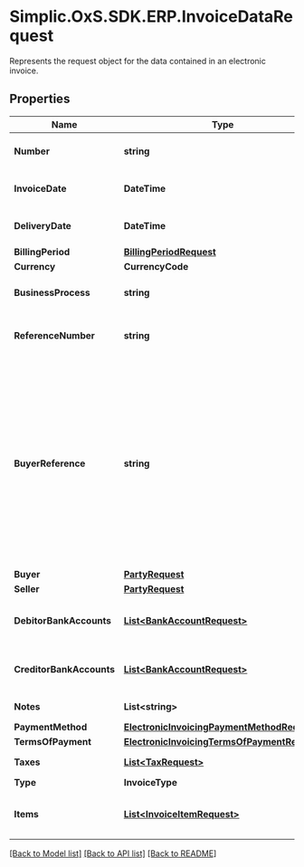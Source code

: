 # Simplic.OxS.SDK.ERP.InvoiceDataRequest
Represents the request object for the data contained in an electronic invoice.

## Properties

Name | Type | Description | Notes
------------ | ------------- | ------------- | -------------
**Number** | **string** | Gets or sets the invoice number. | [optional] 
**InvoiceDate** | **DateTime** | Gets or sets the invoice date. | [optional] 
**DeliveryDate** | **DateTime** | Gets or sets the delivery date. | [optional] 
**BillingPeriod** | [**BillingPeriodRequest**](BillingPeriodRequest.md) |  | [optional] 
**Currency** | **CurrencyCode** |  | [optional] 
**BusinessProcess** | **string** | Gets or sets the business process. | [optional] 
**ReferenceNumber** | **string** | Gets or sets the reference number. | [optional] 
**BuyerReference** | **string** | Gets or sets the buyer reference.  &lt;br&gt;  This is where the Leitweg-ID for German public institution invoices needs to be passed.   See https://en.e-rechnung-bund.de/e-invoicing-faq/buyer-reference   | [optional] 
**Buyer** | [**PartyRequest**](PartyRequest.md) |  | [optional] 
**Seller** | [**PartyRequest**](PartyRequest.md) |  | [optional] 
**DebitorBankAccounts** | [**List&lt;BankAccountRequest&gt;**](BankAccountRequest.md) | Gets or sets the debitor bank accounts. | [optional] 
**CreditorBankAccounts** | [**List&lt;BankAccountRequest&gt;**](BankAccountRequest.md) | Gets or sets the creditor bank accounts. | [optional] 
**Notes** | **List&lt;string&gt;** | Gets or sets the notes. | [optional] 
**PaymentMethod** | [**ElectronicInvoicingPaymentMethodRequest**](ElectronicInvoicingPaymentMethodRequest.md) |  | [optional] 
**TermsOfPayment** | [**ElectronicInvoicingTermsOfPaymentRequest**](ElectronicInvoicingTermsOfPaymentRequest.md) |  | [optional] 
**Taxes** | [**List&lt;TaxRequest&gt;**](TaxRequest.md) | Gets or sets the taxes. | [optional] 
**Type** | **InvoiceType** |  | [optional] 
**Items** | [**List&lt;InvoiceItemRequest&gt;**](InvoiceItemRequest.md) | Gets or sets the set of invoice items. | [optional] 

[[Back to Model list]](../README.md#documentation-for-models) [[Back to API list]](../README.md#documentation-for-api-endpoints) [[Back to README]](../README.md)

